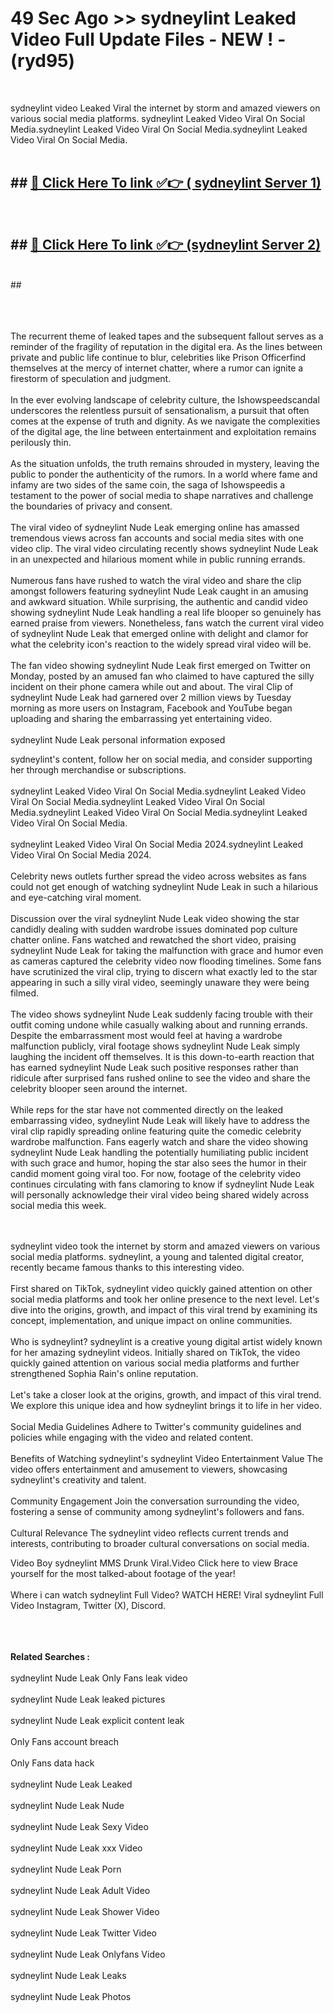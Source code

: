 # 49 Sec Ago >> sydneylint Leaked Video Full Update Files - NEW ! - (ryd95) <br>
<br>

sydneylint video Leaked Viral the internet by storm and amazed viewers on various social media platforms. sydneylint Leaked Video Viral On Social Media.sydneylint Leaked Video Viral On Social Media.sydneylint Leaked Video Viral On Social Media.<br>
 <br>

## ##  <a href="https://clipsfans.site?title=sydneylint&ref=gitt">🔴 Click Here To link ✅👉 ( sydneylint Server 1)</a><br>
  <br>

##  ##  <a href="https://clipsfans.site?title=sydneylint&ref=gitt">🔴 Click Here To link ✅👉 (sydneylint  Server 2)</a><br>
  <br>
  ##


  <br>

  <br>

<br><br>
The recurrent theme of leaked tapes and the subsequent fallout serves as a reminder of the fragility of reputation in the digital era. As the lines between private and public life continue to blur, celebrities like Prison Officerfind themselves at the mercy of internet chatter, where a rumor can ignite a firestorm of speculation and judgment.
<br><br>
In the ever evolving landscape of celebrity culture, the Ishowspeedscandal underscores the relentless pursuit of sensationalism, a pursuit that often comes at the expense of truth and dignity. As we navigate the complexities of the digital age, the line between entertainment and exploitation remains perilously thin.
<br><br>
As the situation unfolds, the truth remains shrouded in mystery, leaving the public to ponder the authenticity of the rumors. In a world where fame and infamy are two sides of the same coin, the saga of Ishowspeedis a testament to the power of social media to shape narratives and challenge the boundaries of privacy and consent.
<br><br>
The viral video of sydneylint Nude Leak emerging online has amassed tremendous views across fan accounts and social media sites with one video clip. The viral video circulating recently shows sydneylint Nude Leak in an unexpected and hilarious moment while in public running errands.
<br><br>
Numerous fans have rushed to watch the viral video and share the clip amongst followers featuring sydneylint Nude Leak caught in an amusing and awkward situation. While surprising, the authentic and candid video showing sydneylint Nude Leak handling a real life blooper so genuinely has earned praise from viewers. Nonetheless, fans watch the current viral video of sydneylint Nude Leak that emerged online with delight and clamor for what the celebrity icon's reaction to the widely spread viral video will be.
<br><br>
The fan video showing sydneylint Nude Leak first emerged on Twitter on Monday, posted by an amused fan who claimed to have captured the silly incident on their phone camera while out and about. The viral Clip of sydneylint Nude Leak had garnered over 2 million views by Tuesday morning as more users on Instagram, Facebook and YouTube began uploading and sharing the embarrassing yet entertaining video.
<br><br>
sydneylint Nude Leak personal information exposed


sydneylint's content, follow her on social media, and consider supporting her through merchandise or subscriptions.
<br><br>
sydneylint Leaked Video Viral On Social Media.sydneylint Leaked Video Viral On Social Media.sydneylint Leaked Video Viral On Social Media.sydneylint Leaked Video Viral On Social Media.sydneylint Leaked Video Viral On Social Media.
<br><br>
sydneylint Leaked Video Viral On Social Media 2024.sydneylint Leaked Video Viral On Social Media 2024.
<br><br>
Celebrity news outlets further spread the video across websites as fans could not get enough of watching sydneylint Nude Leak in such a hilarious and eye-catching viral moment.
<br><br>
Discussion over the viral sydneylint Nude Leak video showing the star candidly dealing with sudden wardrobe issues dominated pop culture chatter online. Fans watched and rewatched the short video, praising sydneylint Nude Leak for taking the malfunction with grace and humor even as cameras captured the celebrity video now flooding timelines. Some fans have scrutinized the viral clip, trying to discern what exactly led to the star appearing in such a silly viral video, seemingly unaware they were being filmed.
<br><br>
The video shows sydneylint Nude Leak suddenly facing trouble with their outfit coming undone while casually walking about and running errands. Despite the embarrassment most would feel at having a wardrobe malfunction publicly, viral footage shows sydneylint Nude Leak simply laughing the incident off themselves. It is this down-to-earth reaction that has earned sydneylint Nude Leak such positive responses rather than ridicule after surprised fans rushed online to see the video and share the celebrity blooper seen around the internet.
<br><br>
While reps for the star have not commented directly on the leaked embarrassing video, sydneylint Nude Leak will likely have to address the viral clip rapidly spreading online featuring quite the comedic celebrity wardrobe malfunction. Fans eagerly watch and share the video showing sydneylint Nude Leak handling the potentially humiliating public incident with such grace and humor, hoping the star also sees the humor in their candid moment going viral too. For now, footage of the celebrity video continues circulating with fans clamoring to know if sydneylint Nude Leak will personally acknowledge their viral video being shared widely across social media this week.


<br><br>
sydneylint video took the internet by storm and amazed viewers on various social media platforms. sydneylint, a young and talented digital creator, recently became famous thanks to this interesting video.
<br><br>
First shared on TikTok, sydneylint video quickly gained attention on other social media platforms and took her online presence to the next level. Let's dive into the origins, growth, and impact of this viral trend by examining its concept, implementation, and unique impact on online communities.
<br><br>
Who is sydneylint? sydneylint is a creative young digital artist widely known for her amazing sydneylint videos. Initially shared on TikTok, the video quickly gained attention on various social media platforms and further strengthened Sophia Rain's online reputation.
<br><br>
Let's take a closer look at the origins, growth, and impact of this viral trend. We explore this unique idea and how sydneylint brings it to life in her video.
<br><br>
Social Media Guidelines Adhere to Twitter's community guidelines and policies while engaging with the video and related content.
<br><br>
Benefits of Watching sydneylint's sydneylint Video Entertainment Value The video offers entertainment and amusement to viewers, showcasing sydneylint's creativity and talent.
<br><br>
Community Engagement Join the conversation surrounding the video, fostering a sense of community among sydneylint's followers and fans.
<br><br>
Cultural Relevance The sydneylint video reflects current trends and interests, contributing to broader cultural conversations on social media.

Video Boy sydneylint MMS Drunk Viral.Video Click here to view Brace yourself for the most talked-about footage of the year!
<br><br>
Where i can watch sydneylint Full Video? WATCH HERE! Viral sydneylint Full Video Instagram, Twitter (X), Discord.
<br><br>

<br><br>
<strong>Related Searches :</strong>
<br><br>
sydneylint Nude Leak Only Fans leak video
<br><br>
sydneylint Nude Leak leaked pictures
<br><br>
sydneylint Nude Leak explicit content leak
<br><br>
Only Fans account breach
<br><br>
Only Fans data hack
<br><br>
sydneylint Nude Leak Leaked
<br><br>
sydneylint Nude Leak Nude
<br><br>
sydneylint Nude Leak Sexy Video
<br><br>
sydneylint Nude Leak xxx Video
<br><br>
sydneylint Nude Leak Porn
<br><br>
sydneylint Nude Leak Adult Video
<br><br>
sydneylint Nude Leak Shower Video
<br><br>
sydneylint Nude Leak Twitter Video
<br><br>
sydneylint Nude Leak Onlyfans Video
<br><br>
sydneylint Nude Leak Leaks
<br><br>
sydneylint Nude Leak Photos